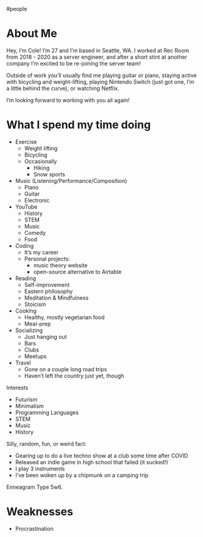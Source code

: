 #people

# About Me

Hey, I’m Cole! I’m 27 and I’m based in Seattle, WA. I worked at Rec Room from 2018 - 2020 as a server engineer, and after a short stint at another company I’m excited to be re-joining the server team!

Outside of work you’ll usually find me playing guitar or piano, staying active with bicycling and weight-lifting, playing Nintendo Switch (just got one, I’m a little behind the curve), or watching Netflix.

I’m looking forward to working with you all again!

# What I spend my time doing

* Exercise
    * Weight lifting
    * Bicycling
    * Occasionally
        * Hiking
        * Snow sports
* Music (Listening/Performance/Composition)
    * Piano
    * Guitar
    * Electronic
* YouTube
    * History
    * STEM
    * Music
    * Comedy
    * Food
* Coding
    * It’s my career
    * Personal projects:
        * music theory website
        * open-source alternative to Airtable
* Reading
    * Self-improvement
    * Eastern philosophy
    * Meditation & Mindfulness
    * Stoicism
* Cooking
    * Healthy, mostly vegetarian food
    * Meal-prep
* Socializing
    * Just hanging out
    * Bars
    * Clubs
    * Meetups
* Travel
    * Gone on a couple long road trips
    * Haven’t left the country just yet, though

Interests
* Futurism
* Minimalism
* Programming Languages
* STEM
* Music
* History

Silly, random, fun, or weird fact:



* Gearing up to do a live techno show at a club some time after COVID
* Released an indie game in high school that failed (it sucked!)
* I play 3 instruments
* I’ve been woken up by a chipmunk on a camping trip

Enneagram Type 5w6.

# Weaknesses
* Procrastination